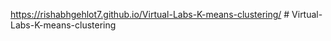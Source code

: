  https://rishabhgehlot7.github.io/Virtual-Labs-K-means-clustering/ # Virtual-Labs-K-means-clustering
